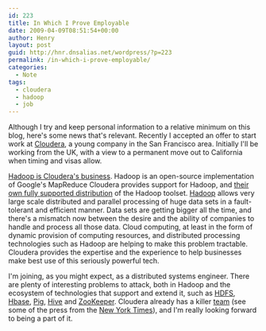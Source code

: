 ```yaml
---
id: 223
title: In Which I Prove Employable
date: 2009-04-09T08:51:54+00:00
author: Henry
layout: post
guid: http://hnr.dnsalias.net/wordpress/?p=223
permalink: /in-which-i-prove-employable/
categories:
  - Note
tags:
  - cloudera
  - hadoop
  - job
---
```

Although I try and keep personal information to a relative minimum on this blog, here's some news that's relevant. Recently I accepted an offer to start work at [Cloudera](http://www.cloudera.com), a young company in the San Francisco area. Initially I'll be working from the UK, with a view to a permanent move out to California when timing and visas allow.

[Hadoop is Cloudera's business](http://www.cloudera.com). Hadoop is an open-source implementation of Google's MapReduce Cloudera provides support for Hadoop, and [their own fully supported distribution](http://www.cloudera.com/distribution) of the Hadoop toolset. [Hadoop](http://wiki.apache.org/hadoop/) allows very large scale distributed and parallel processing of huge data sets in a fault-tolerant and efficient manner. Data sets are getting bigger all the time, and there's a mismatch now between the desire and the ability of companies to handle and process all those data. Cloud computing, at least in the form of dynamic provision of computing resources, and distributed processing technologies such as Hadoop are helping to make this problem tractable. Cloudera provides the expertise and the experience to help businesses make best use of this seriously powerful tech.

I'm joining, as you might expect, as a distributed systems engineer. There are plenty of interesting problems to attack, both in Hadoop and the ecosystem of technologies that support and extend it, such as [HDFS](http://hadoop.apache.org/core/docs/current/hdfs_design.html), [Hbase](http://hadoop.apache.org/hbase/), [Pig](http://wiki.apache.org/pig/), [Hive](http://wiki.apache.org/hadoop/Hive) and [ZooKeeper](http://wiki.apache.org/hadoop/ZooKeeper). Cloudera already has a killer [team](http://www.cloudera.com/about) (see some of the press from the [New York Times](http://bits.blogs.nytimes.com/2009/03/16/bottling-the-magic-behind-google-and-facebook/)), and I'm really looking forward to being a part of it.
